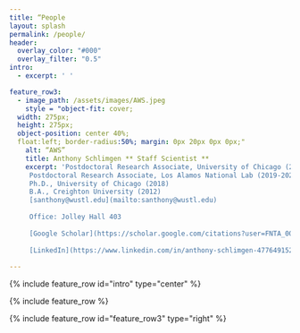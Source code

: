 ```yaml
---
title: “People
layout: splash
permalink: /people/
header:
  overlay_color: "#000"
  overlay_filter: "0.5"
intro: 
  - excerpt: ' '

feature_row3:
  - image_path: /assets/images/AWS.jpeg
    style = "object-fit: cover;                                 
  width: 275px;
  height: 275px;
  object-position: center 40%;
  float:left; border-radius:50%; margin: 0px 20px 0px 0px;"
    alt: “AWS”
    title: Anthony Schlimgen ** Staff Scientist **
    excerpt: 'Postdoctoral Research Associate, University of Chicago (2021-2022) 
     Postdoctoral Research Associate, Los Alamos National Lab (2019-2021)
     Ph.D., University of Chicago (2018) 
     B.A., Creighton University (2012) 
     [santhony@wustl.edu](mailto:santhony@wustl.edu)
     
     Office: Jolley Hall 403
     
     [Google Scholar](https://scholar.google.com/citations?user=FNTA_00AAAAJ&hl=en&oi=sra)
     
     [LinkedIn](https://www.linkedin.com/in/anthony-schlimgen-477649152/)`type="right"`'
     
---
```


{% include feature_row id="intro" type="center" %}

{% include feature_row %}

{% include feature_row id="feature_row3" type="right" %}







